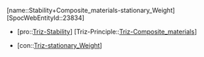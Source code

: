 ﻿---
type: TrizContradiction
aliases:
- Stability+Composite_materials-stationary_Weight
license: CC BY-SA 4.0
copyright: https://github.com/SpocWeb
IsDeleted: false
IsReadOnly: false
Confidential: public
tags: 
- Triz/Contradiction
---
[name::Stability+Composite_materials-stationary_Weight]
[SpocWebEntityId::23834]
+ [pro::[Triz-Stability](tech/Triz/Parameter/Triz-Stability.md)]
[Triz-Principle::[Triz-Composite_materials](tech/Triz/Principle/Triz-Composite_materials.md)]
- [con::[Triz-stationary_Weight](tech/Triz/Parameter/Triz-stationary_Weight.md)]

